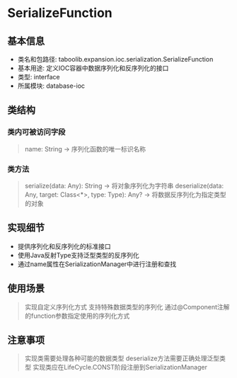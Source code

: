 # SerializeFunction

## 基本信息
- 类名和包路径: taboolib.expansion.ioc.serialization.SerializeFunction
- 基本用途: 定义IOC容器中数据序列化和反序列化的接口
- 类型: interface
- 所属模块: database-ioc

## 类结构

### 类内可被访问字段
> name: String -> 序列化函数的唯一标识名称

### 类方法
> serialize(data: Any): String -> 将对象序列化为字符串
> deserialize(data: Any, target: Class<*>, type: Type): Any? -> 将数据反序列化为指定类型的对象

## 实现细节
- 提供序列化和反序列化的标准接口
- 使用Java反射Type支持泛型类型的反序列化
- 通过name属性在SerializationManager中进行注册和查找

## 使用场景
> 实现自定义序列化方式
> 支持特殊数据类型的序列化
> 通过@Component注解的function参数指定使用的序列化方式

## 注意事项
> 实现类需要处理各种可能的数据类型
> deserialize方法需要正确处理泛型类型
> 实现类应在LifeCycle.CONST阶段注册到SerializationManager